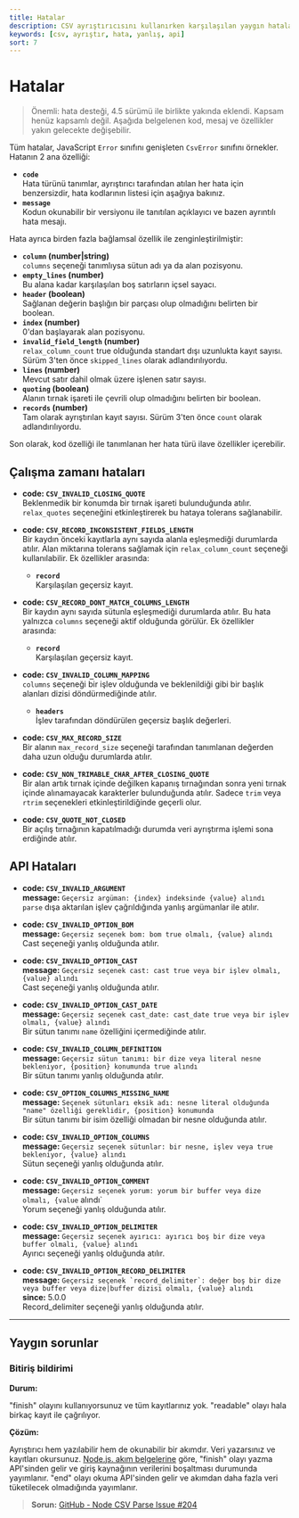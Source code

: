 ```yaml
---
title: Hatalar
description: CSV ayrıştırıcısını kullanırken karşılaşılan yaygın hatalar ve bunların çözümleri hakkında bilgi edinin. Hataların kodları ve açıklamaları ile ilgili detaylar burada listelenmiştir.
keywords: [csv, ayrıştır, hata, yanlış, api]
sort: 7
---
```


# Hatalar

> Önemli: hata desteği, 4.5 sürümü ile birlikte yakında eklendi. Kapsam henüz kapsamlı değil. Aşağıda belgelenen kod, mesaj ve özellikler yakın gelecekte değişebilir.

Tüm hatalar, JavaScript `Error` sınıfını genişleten `CsvError` sınıfını örnekler. Hatanın 2 ana özelliği:

* **`code`**   
  Hata türünü tanımlar, ayrıştırıcı tarafından atılan her hata için benzersizdir, hata kodlarının listesi için aşağıya bakınız.
* **`message`**   
  Kodun okunabilir bir versiyonu ile tanıtılan açıklayıcı ve bazen ayrıntılı hata mesajı.

Hata ayrıca birden fazla bağlamsal özellik ile zenginleştirilmiştir:

* **`column` (number|string)**   
  `columns` seçeneği tanımlıysa sütun adı ya da alan pozisyonu.
* **`empty_lines` (number)**   
  Bu alana kadar karşılaşılan boş satırların içsel sayacı.
* **`header` (boolean)**   
  Sağlanan değerin başlığın bir parçası olup olmadığını belirten bir boolean.
* **`index` (number)**   
  0'dan başlayarak alan pozisyonu.
* **`invalid_field_length` (number)**   
  `relax_column_count` true olduğunda standart dışı uzunlukta kayıt sayısı. Sürüm 3'ten önce `skipped_lines` olarak adlandırılıyordu.
* **`lines` (number)**   
  Mevcut satır dahil olmak üzere işlenen satır sayısı.
* **`quoting` (boolean)**   
  Alanın tırnak işareti ile çevrili olup olmadığını belirten bir boolean.
* **`records` (number)**   
  Tam olarak ayrıştırılan kayıt sayısı. Sürüm 3'ten önce `count` olarak adlandırılıyordu.

Son olarak, kod özelliği ile tanımlanan her hata türü ilave özellikler içerebilir.

## Çalışma zamanı hataları

* **code: `CSV_INVALID_CLOSING_QUOTE`**   
  Beklenmedik bir konumda bir tırnak işareti bulunduğunda atılır. `relax_quotes` seçeneğini etkinleştirerek bu hataya tolerans sağlanabilir.
  
* **code: `CSV_RECORD_INCONSISTENT_FIELDS_LENGTH`**   
  Bir kaydın önceki kayıtlarla aynı sayıda alanla eşleşmediği durumlarda atılır. Alan miktarına tolerans sağlamak için `relax_column_count` seçeneği kullanılabilir. Ek özellikler arasında:
  * **`record`**   
    Karşılaşılan geçersiz kayıt.
    
* **code: `CSV_RECORD_DONT_MATCH_COLUMNS_LENGTH`**   
  Bir kaydın aynı sayıda sütunla eşleşmediği durumlarda atılır. Bu hata yalnızca `columns` seçeneği aktif olduğunda görülür. Ek özellikler arasında:
  * **`record`**   
    Karşılaşılan geçersiz kayıt.
  
* **code: `CSV_INVALID_COLUMN_MAPPING`**   
  `columns` seçeneği bir işlev olduğunda ve beklenildiği gibi bir başlık alanları dizisi döndürmediğinde atılır.
  * **`headers`**   
    İşlev tarafından döndürülen geçersiz başlık değerleri.

* **code: `CSV_MAX_RECORD_SIZE`**   
  Bir alanın `max_record_size` seçeneği tarafından tanımlanan değerden daha uzun olduğu durumlarda atılır.

* **code: `CSV_NON_TRIMABLE_CHAR_AFTER_CLOSING_QUOTE`**   
  Bir alan artık tırnak içinde değilken kapanış tırnağından sonra yeni tırnak içinde alınamayacak karakterler bulunduğunda atılır. Sadece `trim` veya `rtrim` seçenekleri etkinleştirildiğinde geçerli olur.

* **code: `CSV_QUOTE_NOT_CLOSED`**   
  Bir açılış tırnağının kapatılmadığı durumda veri ayrıştırma işlemi sona erdiğinde atılır.

## API Hataları

* **code: `CSV_INVALID_ARGUMENT`**   
  **message:** `Geçersiz argüman: {index} indeksinde {value} alındı`   
  `parse` dışa aktarılan işlev çağrıldığında yanlış argümanlar ile atılır.

* **code: `CSV_INVALID_OPTION_BOM`**   
  **message:** `Geçersiz seçenek bom: bom true olmalı, {value} alındı`   
  Cast seçeneği yanlış olduğunda atılır.

* **code: `CSV_INVALID_OPTION_CAST`**   
  **message:** `Geçersiz seçenek cast: cast true veya bir işlev olmalı, {value} alındı`   
  Cast seçeneği yanlış olduğunda atılır.

* **code: `CSV_INVALID_OPTION_CAST_DATE`**   
  **message:** `Geçersiz seçenek cast_date: cast_date true veya bir işlev olmalı, {value} alındı`   
  Bir sütun tanımı `name` özelliğini içermediğinde atılır.

* **code: `CSV_INVALID_COLUMN_DEFINITION`**  
  **message:** `Geçersiz sütun tanımı: bir dize veya literal nesne bekleniyor, {position} konumunda true alındı`   
  Bir sütun tanımı yanlış olduğunda atılır.

* **code: `CSV_OPTION_COLUMNS_MISSING_NAME`**   
  **message:** `Seçenek sütunları eksik adı: nesne literal olduğunda "name" özelliği gereklidir, {position} konumunda`   
  Bir sütun tanımı bir isim özelliği olmadan bir nesne olduğunda atılır.

* **code: `CSV_INVALID_OPTION_COLUMNS`**   
  **message:** `Geçersiz seçenek sütunlar: bir nesne, işlev veya true bekleniyor, {value} alındı`   
  Sütun seçeneği yanlış olduğunda atılır.

* **code: `CSV_INVALID_OPTION_COMMENT`**   
  **message:** `Geçersiz seçenek yorum: yorum bir buffer veya dize olmalı, {value` alındı`   
  Yorum seçeneği yanlış olduğunda atılır.

* **code: `CSV_INVALID_OPTION_DELIMITER`**   
  **message:** `Geçersiz seçenek ayırıcı: ayırıcı boş bir dize veya buffer olmalı, {value} alındı`    
  Ayırıcı seçeneği yanlış olduğunda atılır.

* **code: `CSV_INVALID_OPTION_RECORD_DELIMITER`**   
  **message:** ```Geçersiz seçenek `record_delimiter`: değer boş bir dize veya buffer veya dize|buffer dizisi olmalı, {value} alındı```   
  **since:** 5.0.0   
  Record_delimiter seçeneği yanlış olduğunda atılır.

---

## Yaygın sorunlar

### Bitiriş bildirimi

**Durum:**

"finish" olayını kullanıyorsunuz ve tüm kayıtlarınız yok. "readable" olayı hala birkaç kayıt ile çağrılıyor.

**Çözüm:**

Ayrıştırıcı hem yazılabilir hem de okunabilir bir akımdır. Veri yazarsınız ve kayıtları okursunuz. [Node.js. akım belgelerine](https://nodejs.org/api/stream.html) göre, "finish" olayı yazma API'sinden gelir ve giriş kaynağının verilerini boşaltması durumunda yayımlanır. "end" olayı okuma API'sinden gelir ve akımdan daha fazla veri tüketilecek olmadığında yayımlanır.

> **Sorun:** [GitHub - Node CSV Parse Issue #204](https://github.com/adaltas/node-csv-parse/issues/204)